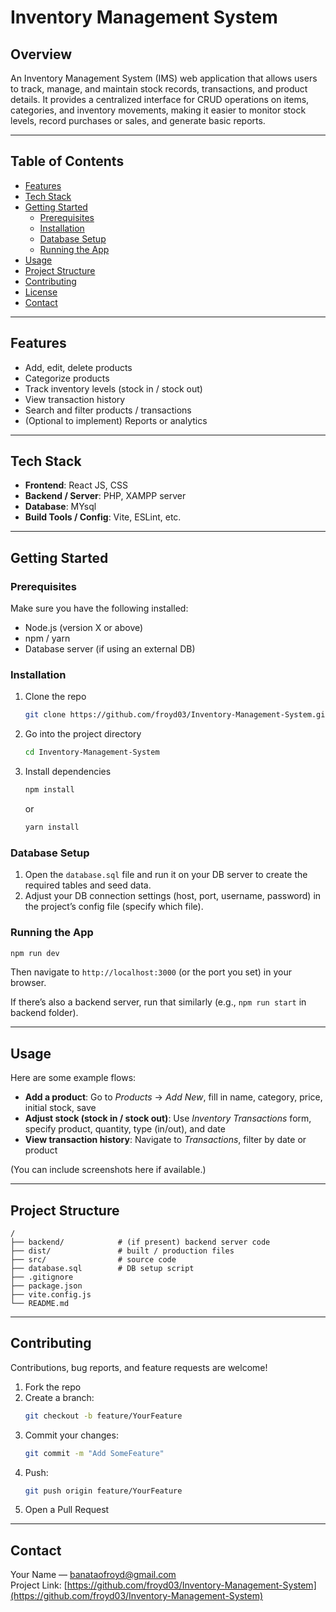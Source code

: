 # Inventory Management System

## Overview  
An Inventory Management System (IMS) web application that allows users to track, manage, and maintain stock records, transactions, and product details. It provides a centralized interface for CRUD operations on items, categories, and inventory movements, making it easier to monitor stock levels, record purchases or sales, and generate basic reports.  

---

## Table of Contents  
- [Features](#features)  
- [Tech Stack](#tech-stack)  
- [Getting Started](#getting-started)  
  - [Prerequisites](#prerequisites)  
  - [Installation](#installation)  
  - [Database Setup](#database-setup)  
  - [Running the App](#running-the-app)  
- [Usage](#usage)  
- [Project Structure](#project-structure)  
- [Contributing](#contributing)  
- [License](#license)  
- [Contact](#contact)  

---

## Features  
- Add, edit, delete products  
- Categorize products  
- Track inventory levels (stock in / stock out)  
- View transaction history  
- Search and filter products / transactions  
- (Optional to implement) Reports or analytics  

---

## Tech Stack  
- **Frontend**: React JS, CSS 
- **Backend / Server**: PHP, XAMPP server
- **Database**: MYsql
- **Build Tools / Config**: Vite, ESLint, etc.  

---

## Getting Started  

### Prerequisites  
Make sure you have the following installed:  
- Node.js (version X or above)  
- npm / yarn  
- Database server (if using an external DB)  

### Installation  
1. Clone the repo  
   ```bash
   git clone https://github.com/froyd03/Inventory-Management-System.git
   ```
2. Go into the project directory  
   ```bash
   cd Inventory-Management-System
   ```
3. Install dependencies  
   ```bash
   npm install
   ```  
   or  
   ```bash
   yarn install
   ```  

### Database Setup  
1. Open the `database.sql` file and run it on your DB server to create the required tables and seed data.  
2. Adjust your DB connection settings (host, port, username, password) in the project’s config file (specify which file).  

### Running the App  
```bash
npm run dev
```
Then navigate to `http://localhost:3000` (or the port you set) in your browser.  

If there’s also a backend server, run that similarly (e.g., `npm run start` in backend folder).  

---

## Usage  
Here are some example flows:  
- **Add a product**: Go to *Products* → *Add New*, fill in name, category, price, initial stock, save  
- **Adjust stock (stock in / stock out)**: Use *Inventory Transactions* form, specify product, quantity, type (in/out), and date  
- **View transaction history**: Navigate to *Transactions*, filter by date or product  

(You can include screenshots here if available.)  

---

## Project Structure  
```plaintext
/
├── backend/            # (if present) backend server code  
├── dist/               # built / production files  
├── src/                # source code  
├── database.sql        # DB setup script  
├── .gitignore  
├── package.json  
├── vite.config.js  
└── README.md  
```

---

## Contributing  
Contributions, bug reports, and feature requests are welcome!  
1. Fork the repo  
2. Create a branch:  
   ```bash
   git checkout -b feature/YourFeature
   ```
3. Commit your changes:  
   ```bash
   git commit -m "Add SomeFeature"
   ```
4. Push:  
   ```bash
   git push origin feature/YourFeature
   ```
5. Open a Pull Request  

---

## Contact  
Your Name — banataofroyd@gmail.com  
Project Link: [https://github.com/froyd03/Inventory-Management-System](https://github.com/froyd03/Inventory-Management-System)  
